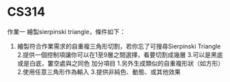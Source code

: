 # CS314
作業一 
繪製sierpinski triangle，條件如下：
1. 繪製符合作業需求的自重複三角形切割，若你忘了可搜尋Sierpinski Triangle
2.提供一個控制項讓你可以在1至9層之間選擇，看要切割成幾層
3.可以是黑底或是白底，簍空處與之同色
加分項目
1.另外生成類似的自重複形狀（如方形）
2.使用任意三角形作為輸入
3.提供非純色、動態、或其他效果
